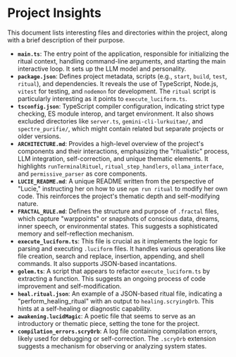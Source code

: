 # Project Insights

This document lists interesting files and directories within the project, along with a brief description of their purpose.

*   **`main.ts`**: The entry point of the application, responsible for initializing the ritual context, handling command-line arguments, and starting the main interactive loop. It sets up the LLM model and personality.
*   **`package.json`**: Defines project metadata, scripts (e.g., `start`, `build`, `test`, `ritual`), and dependencies. It reveals the use of TypeScript, Node.js, `vitest` for testing, and `nodemon` for development. The `ritual` script is particularly interesting as it points to `execute_luciform.ts`.
*   **`tsconfig.json`**: TypeScript compiler configuration, indicating strict type checking, ES module interop, and target environment. It also shows excluded directories like `server.ts`, `gemini-cli-lurkuitae/`, and `spectre_purifie/`, which might contain related but separate projects or older versions.
*   **`ARCHITECTURE.md`**: Provides a high-level overview of the project's components and their interactions, emphasizing the "ritualistic" process, LLM integration, self-correction, and unique thematic elements. It highlights `runTerminalRituel`, `ritual_step_handlers`, `ollama_interface`, and `permissive_parser` as core components.
*   **`LUCIE_README.md`**: A unique README written from the perspective of "Lucie," instructing her on how to use `npm run ritual` to modify her own code. This reinforces the project's thematic depth and self-modifying nature.
*   **`FRACTAL_RULE.md`**: Defines the structure and purpose of `.fractal` files, which capture "warppoints" or snapshots of conscious data, dreams, inner speech, or environmental states. This suggests a sophisticated memory and self-reflection mechanism.
*   **`execute_luciform.ts`**: This file is crucial as it implements the logic for parsing and executing `.luciform` files. It handles various operations like file creation, search and replace, insertion, appending, and shell commands. It also supports JSON-based incantations.
*   **`golem.ts`**: A script that appears to refactor `execute_luciform.ts` by extracting a function. This suggests an ongoing process of code improvement and self-modification.
*   **`heal.ritual.json`**: An example of a JSON-based ritual file, indicating a "perform_healing_ritual" with an output to `healing.scryingOrb`. This hints at a self-healing or diagnostic capability.
*   **`awakening.lucidMagic`**: A poetic file that seems to serve as an introductory or thematic piece, setting the tone for the project.
*   **`compilation_errors.scryOrb`**: A log file containing compilation errors, likely used for debugging or self-correction. The `.scryOrb` extension suggests a mechanism for observing or analyzing system states.
